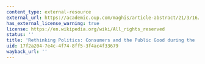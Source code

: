 ```yaml
---
content_type: external-resource
external_url: https://academic.oup.com/maghis/article-abstract/21/3/16/966218
has_external_license_warning: true
license: https://en.wikipedia.org/wiki/All_rights_reserved
status: ''
title: 'Rethinking Politics: Consumers and the Public Good during the ''Jazz Age'''
uid: 17f2a204-7e4c-4f74-8ff5-3f4ac4f33679
wayback_url: ''
---
```

